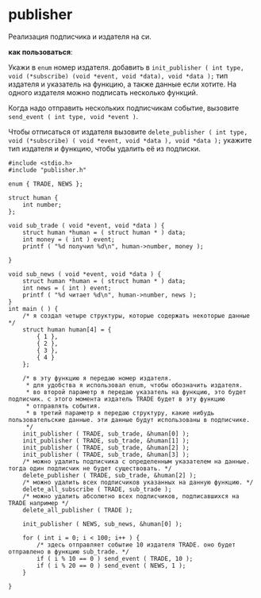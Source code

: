 # publisher

Реализация подписчика и издателя на си. 

**как пользоваться**:

Укажи в ```enum``` номер издателя. добавить в ```init_publisher ( int type, void (*subscribe) (void *event, void *data), void *data );``` тип издателя и указатель на функцию, а также данные если хотите. На одного издателя можно подписать несколько функций.

Когда надо отправить нескольких подписчикам событие, вызовите ```send_event ( int type, void *event )```.

Чтобы отписаться от издателя вызовите ```delete_publisher ( int type, void (*subscribe) ( void *event, void *data ), void *data );``` укажите тип издателя и функцию, чтобы удалить её из подписки.


```
#include <stdio.h>
#include "publisher.h"

enum { TRADE, NEWS };

struct human {
	int number;
};

void sub_trade ( void *event, void *data ) {
	struct human *human = ( struct human * ) data;
	int money = ( int ) event;
	printf ( "%d получил %d\n", human->number, money );

}

void sub_news ( void *event, void *data ) {
	struct human *human = ( struct human * ) data;
	int news = ( int ) event;
	printf ( "%d читает %d\n", human->number, news );
}
int main ( ) {
	/* я создал четыре структуры, которые содержать некоторые данные */
	struct human human[4] = {
		{ 1 },
		{ 2 },
		{ 3 },
		{ 4 }
	};

	/* в эту функцию я передаю номер издателя.
	 * для удобства я использовал enum, чтобы обозначить издателя.
	 * во второй параметр я передаю указатель на функцию, это будет подписчик. с этого момента издатель TRADE будет в эту функцию
	 * отправлять события.
	 * в третий параметр я передаю структуру, какие нибудь пользовательские данные. эти данные будут использованы в подписчике.
	 */
	init_publisher ( TRADE, sub_trade, &human[0] );
	init_publisher ( TRADE, sub_trade, &human[1] );
	init_publisher ( TRADE, sub_trade, &human[2] );
	init_publisher ( TRADE, sub_trade, &human[3] );
	/* можно удалить подписчика с определенным указателем на данные. тогда один подписчик не будет существовать. */
	delete_publisher ( TRADE, sub_trade, &human[2] );
	/* можно удалить всех подписчиков указанных на данную функцию. */
	delete_all_subscribe ( TRADE, sub_trade );
	/* можно удалить абсолютно всех подписчиков, подписавшихся на TRADE например */
	delete_all_publisher ( TRADE );

	init_publisher ( NEWS, sub_news, &human[0] );

	for ( int i = 0; i < 100; i++ ) {
		/* здесь отправляет событие 10 издателя TRADE. оно будет отправлено в функцию sub_trade. */
		if ( i % 10 == 0 ) send_event ( TRADE, 10 );
		if ( i % 20 == 0 ) send_event ( NEWS, 1 );
	}

}
```

